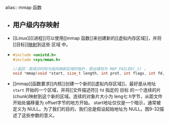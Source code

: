 alias:: mmap 函数

- ## 用户级内存映射
- [[Linux]][[进程]]可以使用[[mmap 函数]]来创建新的[[虚拟内存区域]]，并将[[目标]][映射]([[内存映射]])到这些 区域 中。
- ``` c
  #include <unistd.h>
  #include <sys/mman.h> 
  
  //返回：若成功时则为指向映射区域的指针，若出错则为 MAP_FAILED(-1) 。
  void *mmap(void *start, size_t length, int prot, int flags, int fd, off_t offset);
  ```
- [[mmap]]函数要求[[内核]]创建一个新的[[虚拟内存区域]]，最好是从地址 `start` 开始的一个区域，并将[[文件描述符]] `fd` 指定的 目标 的一个连续的片(chunk)映射到这个新的区域。连续的对象片大小为 leng七 h字节，从距文件开始处偏移量为 offset字节的地方开始。 start地址仅仅是一个暗示，通常被定义为 NULL。为了我们的目的，我们总是假设起始地址为 NULL。图9-32描述了这些参数的意义。